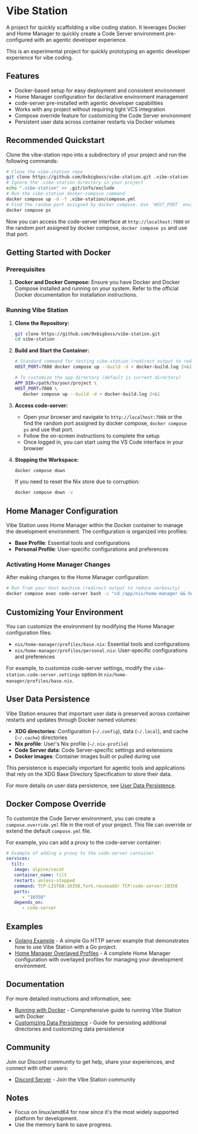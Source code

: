 # Vibe Station

A project for quickly scaffolding a vibe coding station. It leverages Docker and Home Manager to quickly create a Code Server environment pre-configured with an agentic developer experience.

This is an experimental project for quickly prototyping an agentic developer experience for vibe coding.

## Features

- Docker-based setup for easy deployment and consistent environment
- Home Manager configuration for declarative environment management
- code-server pre-installed with agentic developer capabilities
- Works with any project without requiring tight VCS integration
- Compose override feature for customizing the Code Server environment
- Persistent user data across container restarts via Docker volumes

## Recommended Quickstart

Clone the vibe-station repo into a subdirectory of your project and run the following commands:

```bash
# Clone the vibe-station repo
git clone https://github.com/0xbigboss/vibe-station.git .vibe-station
# Ignore the .vibe-station directory in your project
echo ".vibe-station" >> .git/info/exclude
# Run the vibe-station docker-compose command
docker compose up -d -f .vibe-station/compose.yml
# Find the random port assigned by docker compose. Use `HOST_PORT` environment variable to specify a custom port.
docker compose ps
```

Now you can access the code-server interface at `http://localhost:7080` or the random port assigned by docker compose, `docker compose ps` and use that port.

## Getting Started with Docker

### Prerequisites

1. **Docker and Docker Compose:** Ensure you have Docker and Docker Compose installed and running on your system. Refer to the official Docker documentation for installation instructions.

### Running Vibe Station

1. **Clone the Repository:**
   ```bash
   git clone https://github.com/0xbigboss/vibe-station.git
   cd vibe-station
   ```

2. **Build and Start the Container:**
   ```bash
   # Standard command for testing vibe-station (redirect output to reduce verbosity)
   HOST_PORT=7080 docker compose up --build -d > docker-build.log 2>&1

   # To customize the app directory (default is current directory)
   APP_DIR=/path/to/your/project \
   HOST_PORT=7080 \
      docker compose up --build -d > docker-build.log 2>&1
   ```

3. **Access code-server:**
   - Open your browser and navigate to `http://localhost:7080` or the find the random port assigned by docker compose, `docker compose ps` and use that port.
   - Follow the on-screen instructions to complete the setup
   - Once logged in, you can start using the VS Code interface in your browser

4. **Stopping the Workspace:**
   ```bash
   docker compose down
   ```

   If you need to reset the Nix store due to corruption:
   ```bash
   docker compose down -v
   ```

## Home Manager Configuration

Vibe Station uses Home Manager within the Docker container to manage the development environment. The configuration is organized into profiles:

- **Base Profile**: Essential tools and configurations
- **Personal Profile**: User-specific configurations and preferences

### Activating Home Manager Changes

After making changes to the Home Manager configuration:

```bash
# Run from your host machine (redirect output to reduce verbosity)
docker compose exec code-server bash -c "cd /app/nix/home-manager && home-manager switch --flake .#coder" > home-manager-switch.log 2>&1
```

## Customizing Your Environment

You can customize the environment by modifying the Home Manager configuration files:

- `nix/home-manager/profiles/base.nix`: Essential tools and configurations
- `nix/home-manager/profiles/personal.nix`: User-specific configurations and preferences

For example, to customize code-server settings, modify the `vibe-station.code-server.settings` option in `nix/home-manager/profiles/base.nix`.

## User Data Persistence

Vibe Station ensures that important user data is preserved across container restarts and updates through Docker named volumes:

- **XDG directories**: Configuration (`~/.config`), data (`~/.local`), and cache (`~/.cache`) directories
- **Nix profile**: User's Nix profile (`~/.nix-profile`)
- **Code Server data**: Code Server-specific settings and extensions
- **Docker images**: Container images built or pulled during use

This persistence is especially important for agentic tools and applications that rely on the XDG Base Directory Specification to store their data.

For more details on user data persistence, see [User Data Persistence](docs/user-data-persistence.md).

## Docker Compose Override

To customize the Code Server environment, you can create a `compose.override.yml` file in the root of your project. This file can override or extend the default `compose.yml` file.

For example, you can add a proxy to the code-server container:

```yml
# Example of adding a proxy to the code-server container
services:
  tilt:
   image: alpine/socat
   container_name: tilt
   restart: unless-stopped
   command: TCP-LISTEN:10350,fork,reuseaddr TCP:code-server:10350
   ports:
      - "10350"
   depends_on:
      - code-server
```

## Examples

- [Golang Example](examples/golang/README.md) - A simple Go HTTP server example that demonstrates how to use Vibe Station with a Go project.
- [Home Manager Overlayed Profiles](nix/home-manager/README.md) - A complete Home Manager configuration with overlayed profiles for managing your development environment.

## Documentation

For more detailed instructions and information, see:

- [Running with Docker](docs/running-with-docker.md) - Comprehensive guide to running Vibe Station with Docker
- [Customizing Data Persistence](docs/customizing-data-persistence.md) - Guide for persisting additional directories and customizing data persistence

## Community

Join our Discord community to get help, share your experiences, and connect with other users:

- [Discord Server](https://discord.gg/uc6uSBQtve) - Join the Vibe Station community

## Notes

- Focus on linux/amd64 for now since it's the most widely supported platform for development.
- Use the memory bank to save progress.
